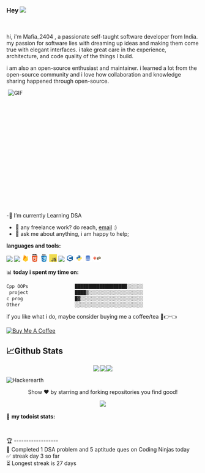 ### Hey  <img src="https://media.giphy.com/media/hvRJCLFzcasrR4ia7z/giphy.gif" width="25px">
<!--<a href="https://github/Mafia24">
  <img align="left" alt="mafia's github" width="22px" src="https://raw.githubusercontent.com/peterthehan/peterthehan/master/assets/github.svg" />
</a>
<a href="https://discord.gg/">
  <img align="left" alt="mafia's Discord" width="22px" src="https://raw.githubusercontent.com/peterthehan/peterthehan/master/assets/discord.svg" />
</a>
<a href="https://facebook.com/">
  <img align="left" alt="mafia's fb" width="22px" src="https://raw.githubusercontent.com/peterthehan/peterthehan/master/assets/facebook.svg" />
</a>

<a href="https://www.linkedin.com/in/">
  <img align="left" alt="mafia's LinkedIN" width="22px" src="https://raw.githubusercontent.com/peterthehan/peterthehan/master/assets/linkedin.svg" />
</a>
<a href="https://open.spotify.com/">
  <img align="left" alt="mafia's Spotify" width="22px" src="https://raw.githubusercontent.com/peterthehan/peterthehan/master/assets/spotify.svg" />
</a>
<a href="https://www.instagram.com//">
  <img align="left" alt="mafia's Spotify" width="22px" src="https://user-images.githubusercontent.com/79085857/141674406-bbd34b39-4985-4315-8bd8-e7502a1388ad.png" />
</a>-->


<br />
<br/>
hi, i'm Mafia_2404 , a passionate self-taught <!--full stack Android developer and a freelance --> software developer from India. my passion for software lies with dreaming up ideas and making them come true with elegant interfaces. i take great care in the experience, architecture, and code quality of the things I build.

i am also an open-source enthusiast and maintainer. i learned a lot from the open-source community and i love how collaboration and knowledge sharing happened through open-source.


  <img align="right" alt="GIF" src="https://raw.githubusercontent.com/Uddhav2404/Uddhav2404/master/code.gif?raw=true" width="500" height="320" />
  
-🔭 I’m currently Learning  DSA<br/>
- 💼 any freelance work? do reach, [email]() :)
- 💬 ask me about anything, i am happy to help;


**languages and tools:**  

<code><img name="android" height="20" src="https://user-images.githubusercontent.com/79085857/141676030-43664b25-0dd4-4199-8d10-ccf8603669de.png"></code>
<code><img name="sqlite" height="20" src="https://user-images.githubusercontent.com/79085857/141676117-f78b273c-c7b9-4117-b66b-2a853163d50e.png"></code>
<code><img name="firebase" height="20" src="https://raw.githubusercontent.com/github/explore/80688e429a7d4ef2fca1e82350fe8e3517d3494d/topics/firebase/firebase.png"></code>
<code><img name="html" height="20" src="https://raw.githubusercontent.com/github/explore/5c058a388828bb5fde0bcafd4bc867b5bb3f26f3/topics/html/html.png"></code>
<code><img name="css" height="20" src="https://raw.githubusercontent.com/github/explore/5c058a388828bb5fde0bcafd4bc867b5bb3f26f3/topics/css/css.png"></code>
<code><img name="javascript" height="20" src="https://raw.githubusercontent.com/github/explore/80688e429a7d4ef2fca1e82350fe8e3517d3494d/topics/javascript/javascript.png"></code>
<code><img name="java" height="20" src="https://user-images.githubusercontent.com/79085857/141675954-1d8192ee-1539-4c44-b3d2-af5cb3b6d572.png"></code>
<code><img name="c" height="20" src="https://raw.githubusercontent.com/github/explore/80688e429a7d4ef2fca1e82350fe8e3517d3494d/topics/c/c.png"></code>
<code><img name="python" height="20" src="https://raw.githubusercontent.com/github/explore/80688e429a7d4ef2fca1e82350fe8e3517d3494d/topics/python/python.png"></code>
<code><img name="psql" height="20" src="https://raw.githubusercontent.com/github/explore/80688e429a7d4ef2fca1e82350fe8e3517d3494d/topics/sql/sql.png"></code>
<code><img name="git" height="20" src="https://raw.githubusercontent.com/github/explore/80688e429a7d4ef2fca1e82350fe8e3517d3494d/topics/git/git.png"></code>

📊 **today i spent my time on:**
<!--START_SECTION:waka-->
```text
Cpp OOPs                 ███████████████████░░░░░░    
 project                 ████▒░░░░░░░░░░░░░░░░░░░░    
c prog                   █▓░░░░░░░░░░░░░░░░░░░░░░░    
Other                    ░░░░░░░░░░░░░░░░░░░░░░░░░    
```
<!--END_SECTION:waka-->

if you like what i do, maybe consider buying me a coffee/tea 🥺👉👈

<a href="https://www.buymeacoffee.com/" target="_blank"><img src="https://cdn.buymeacoffee.com/buttons/v2/default-red.png" alt="Buy Me A Coffee" width="150" ></a>
<br/>

## 📈Github Stats
<p style="display:flex; align=center; justify-content:center; ">
<img src="https://github-readme-stats.vercel.app/api?username=Mafia2404&theme=midnight-purple" style="margin-right:2px;">
  <img src="https://streak-stats.demolab.com/?user=Mafia2404&theme=holi-theme">
  <img src="https://github-readme-stats.vercel.app/api/top-langs/?username=Mafia2404&theme=nightowl&hide_border=false&include_all_commits=true&count_private=false&layout=compact">

</p>


<img src="https://github.com/MAZHARMIK/Interview_DS_Algo/blob/master/github-user-contribution.svg" alt="Hackerearth" data-canonical-src="https://github.com/MAZHARMIK/Interview_DS_Algo/blob/master/github-user-contribution.svg" style="max-width:100%;"></a>

<p align="center">Show ❤️ by starring and forking repositories you find good! </p>






<p align="center"><img src= 'https://capsule-render.vercel.app/api?type=rect&color=gradient&height=2.5'/></p

🚧 **my todoist stats:**
<!-- TODO-IST:START -->
<br/>

🏆  ------------------         
🌸  Completed 1 DSA problem and 5 aptitude ques  on Coding Ninjas today           
✅  streak day  3  so far           
⏳  Longest streak is 27 days
<!-- TODO-IST:END -->


